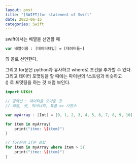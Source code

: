 ```yaml
---
layout: post
title: "[SWIFT]for statement of Swift"
date: 2022-06-15
categories: Swift
---
```

swift에서는 배열을 선언할 때  
```swift
var 배열이름 : [데이터타입] = [데이터들~]  
```
의 꼴로 선언한다.  

그리고 for문은 python과 유사하고 where로 조건을 추가할 수 있다.  
그리고 데이터 포맷팅을 할 때에는 파이썬의 f스트링과 비슷하고  
\() 로 포멧팅을 하는 것 처럼 보인다.  


```swift
import UIKit

// 콜렉션 : 데이터를 모아둔 것
// 배열, 셋, 딕셔너리, 튜플 => 시퀀스

var myArray : [Int] = [0, 1, 2, 3, 4, 5, 6, 7, 8, 9, 10]

for item in myArray{
    print("itme: \(item)")
}

// for문과 if문 결합
for item in myArray where item > 5{
    print("itme: \(item)")
}
```
